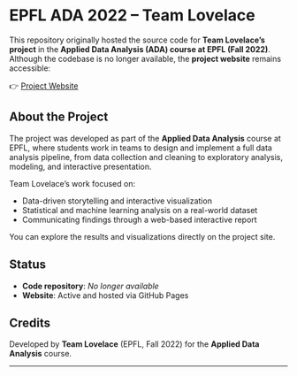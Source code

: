 # EPFL ADA 2022 – Team Lovelace

This repository originally hosted the source code for **Team Lovelace’s project** in the **Applied Data Analysis (ADA) course at EPFL (Fall 2022)**.  
Although the codebase is no longer available, the **project website** remains accessible:

👉 [Project Website](https://epfl-ada.github.io/ada-2022-project-teamlovelace/)

## About the Project

The project was developed as part of the **Applied Data Analysis** course at EPFL, where students work in teams to design and implement a full data analysis pipeline, from data collection and cleaning to exploratory analysis, modeling, and interactive presentation.

Team Lovelace’s work focused on:
- Data-driven storytelling and interactive visualization  
- Statistical and machine learning analysis on a real-world dataset  
- Communicating findings through a web-based interactive report  

You can explore the results and visualizations directly on the project site.

## Status

- **Code repository**: *No longer available*  
- **Website**: Active and hosted via GitHub Pages

## Credits

Developed by **Team Lovelace** (EPFL, Fall 2022) for the **Applied Data Analysis** course.

---
